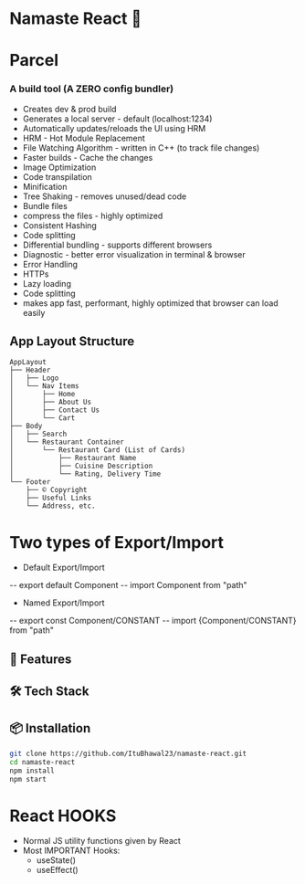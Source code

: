 # Namaste React 🚀

# Parcel

### A build tool (A ZERO config bundler)

- Creates dev & prod build
- Generates a local server - default (localhost:1234)
- Automatically updates/reloads the UI using HRM
- HRM - Hot Module Replacement
- File Watching Algorithm - written in C++ (to track file changes)
- Faster builds - Cache the changes
- Image Optimization
- Code transpilation
- Minification
- Tree Shaking - removes unused/dead code
- Bundle files
- compress the files - highly optimized
- Consistent Hashing
- Code splitting
- Differential bundling - supports different browsers
- Diagnostic - better error visualization in terminal & browser
- Error Handling
- HTTPs
- Lazy loading
- Code splitting
- makes app fast, performant, highly optimized that browser can load easily

## App Layout Structure

```
AppLayout
├── Header
│   ├── Logo
│   └── Nav Items
│       ├── Home
│       ├── About Us
│       ├── Contact Us
│       └── Cart
├── Body
│   ├── Search
│   └── Restaurant Container
│       └── Restaurant Card (List of Cards)
│           ├── Restaurant Name
│           ├── Cuisine Description
│           └── Rating, Delivery Time
└── Footer
    ├── © Copyright
    ├── Useful Links
    └── Address, etc.
```

# Two types of Export/Import

- Default Export/Import

-- export default Component
-- import Component from "path"

- Named Export/Import

-- export const Component/CONSTANT
-- import {Component/CONSTANT} from "path"

## 🚀 Features

## 🛠️ Tech Stack

## 📦 Installation

```bash
git clone https://github.com/ItuBhawal23/namaste-react.git
cd namaste-react
npm install
npm start
```

# React HOOKS

- Normal JS utility functions given by React
- Most IMPORTANT Hooks:
  - useState()
  - useEffect()
